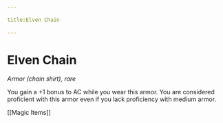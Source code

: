 --- 
title:Elven Chain 
---
# Elven Chain

*Armor (chain shirt), rare*

You gain a +1 bonus to AC while you wear this armor. You are considered proficient with this armor even if you lack proficiency with medium armor.


[[Magic Items]]

